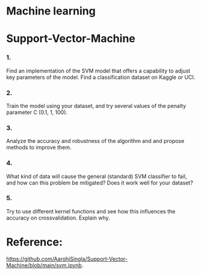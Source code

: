 # Machine learning 
# Support-Vector-Machine

### 1. 
Find an implementation of the SVM model that offers a capability to adjust key parameters
of the model. Find a classification dataset on Kaggle or UCI.
### 2. 
Train the model using your dataset, and try several values of the penalty parameter C (0.1,
1, 100).
### 3.
Analyze the accuracy and robustness of the algorithm and and propose methods to improve
them.
### 4.
What kind of data will cause the general (standard) SVM classifier to fail, and how can this
problem be mitigated? Does it work well for your dataset?
### 5.
Try to use different kernel functions and see how this influences the accuracy on crossvalidation.
Explain why.

# Reference:
https://github.com/AarohiSingla/Support-Vector-Machine/blob/main/svm.ipynb.
